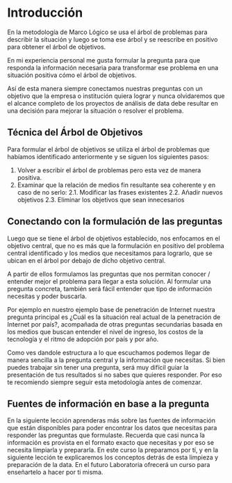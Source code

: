 ﻿# Introducción 
En la metodología de Marco Lógico se usa el árbol de problemas para describir la situación y 
luego se toma ese árbol y se reescribe en positivo para obtener el árbol de objetivos. 

En mi experiencia personal me gusta formular la pregunta para que responda la información necesaria 
para transformar ese problema en una situación positiva cómo el árbol de objetivos. 

Así de esta manera siempre conectamos nuestras preguntas con un objetivo que la empresa o institución 
quiera lograr y nunca olvidaremos que el alcance completo de los proyectos de análisis de data debe resultar 
en una decisión para mejorar la situación o resolver el problema. 

## Técnica del Árbol de Objetivos

Para formular el árbol de objetivos se utiliza el árbol de problemas que habíamos identificado anteriormente y se siguen los siguientes pasos: 

1. Volver a escribir el árbol de problemas pero esta vez de manera positiva. 
2. Examinar que la relación de medios fin resultante sea coherente y en caso de no serlo: 
2.1. Modificar las frases existentes
2.2. Añadir nuevos objetivos 
2.3. Eliminar los objetivos que sean innecesarios

## Conectando con la formulación de las preguntas

Luego que se tiene el árbol de objetivos establecido, nos enfocamos en el objetivo central,
que no es más que la formulación en positivo del problema central identificado y los medios que necesitamos para lograrlo, que se ubican en el árbol 
por debajo de dicho objetivo central.
 
A partir de ellos formulamos las preguntas que nos permitan conocer / entender mejor el problema para llegar a esta solución. 
Al formular una pregunta concreta, también será fácil entender que tipo de información necesitas y poder buscarla. 

Por ejemplo en nuestro ejemplo base de penetración de Internet nuestra pregunta principal es ¿Cuál es la situación real actual de la penetración de Internet por país?, 
acompañada de otras preguntas secundarias basada en los medios que buscan entender el nivel de ingreso, los costos de la tecnología y el ritmo de adopción por país y por año. 

Como ves dandole estructura a lo que escuchamos podemos llegar de manera sencilla a la pregunta central y la información que necesitas. 
Si bien puedes trabajar sin tener una pregunta, será muy difícil guiar la presentación de tus 
resultados si no sabes que quieres responder. Por eso te recomiendo siempre seguir esta metodología antes de comenzar. 

## Fuentes de información en base a la pregunta

En la siguiente lección aprenderas más sobre las fuentes de información que están disponibles para poder encontrar los datos que necesitas para responder las preguntas que formulaste. 
Recuerda que casi nunca la información es provista en el formato exacto que necesitas y por eso se necesita limpiarla y prepararla. En este curso la preparamos por tí, y en la siguiente lección 
te explicaremos los conceptos detrás de esta limpieza y preparación de la data. En el futuro Laboratoria ofrecerá un curso para enseñartelo a hacer por ti misma. 
